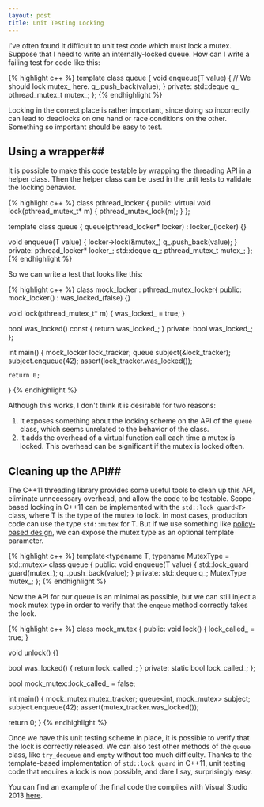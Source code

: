 ```yaml
---
layout: post
title: Unit Testing Locking
---
```

I've often found it difficult to unit test code which must lock a mutex. Suppose that I need to write an internally-locked queue. How can I write a failing test for code like this:

{% highlight c++ %}
template <typename T>
class queue {
  void enqueue(T value) {
    // We should lock mutex_ here.
    q_.push_back(value);
  }
private:
  std::deque<T> q_;
  pthread_mutex_t mutex_;
};
{% endhighlight %}

Locking in the correct place is rather important, since doing so incorrectly can lead to deadlocks on one hand or race conditions on the other. Something so important should be easy to test.

## Using a wrapper##
It is possible to make this code testable by wrapping the threading API in a helper class. Then the helper class can be used in the unit tests to validate the locking behavior.

{% highlight c++ %}
class pthread_locker {
public:
  virtual void lock(pthread_mutex_t* m) {
    pthread_mutex_lock(m);
  }
};

template <typename T>
class queue {
  queue(pthread_locker* locker) :
    locker_(locker) {}

  void enqueue(T value) {
    locker->lock(&mutex_)
    q_.push_back(value);
  }
private:
  pthread_locker* locker_;
  std::deque<T> q_;
  pthread_mutex_t mutex_;
};
{% endhighlight %}

So we can write a test that looks like this:

{% highlight c++ %}
class mock_locker : pthread_mutex_locker{
public:
  mock_locker() : was_locked_(false) {}

  void lock(pthread_mutex_t* m) {
    was_locked_ = true;
  }

  bool was_locked() const {
    return was_locked_;
  }
private:
  bool was_locked_;
};

int main() {
    mock_locker lock_tracker;
    queue<int> subject(&lock_tracker);
    subject.enqueue(42);
    assert(lock_tracker.was_locked());

    return 0;
}
{% endhighlight %}

Although this works, I don't think it is desirable for two reasons:

1. It exposes something about the locking scheme on the API of the `queue` class, which seems unrelated to the behavior of the class.
2. It adds the overhead of a virtual function call each time a mutex is locked. This overhead can be significant if the mutex is locked often.

## Cleaning up the API##
The C++11 threading library provides some useful tools to clean up this API, eliminate unnecessary overhead, and allow the code to be testable. Scope-based locking in C++11 can be implemented with the `std::lock_guard<T>` class, where T is the type of the mutex to lock. In most cases, production code can use the type `std::mutex` for T. But if we use something like [policy-based design](http://en.wikipedia.org/wiki/Policy-based_design), we can expose the mutex type as an optional template parameter.
 
{% highlight c++ %}
template<typename T, typename MutexType = std::mutex>
class queue
{
public:
  void enqueue(T value) {
      std::lock_guard<MutexType> guard(mutex_);
      q_.push_back(value);
  }
private:
  std::deque<T> q_;
  MutexType mutex_;
};
{% endhighlight %}

Now the API for our queue is an minimal as possible, but we can still inject a mock mutex type in order to verify that the `enqeue` method correctly takes the lock.

{% highlight c++ %}
class mock_mutex {
public:
  void lock() {
      lock_called_ = true;
  }

  void unlock() {}

  bool was_locked() {
      return lock_called_;
  }
private:
  static bool lock_called_;
};

bool mock_mutex::lock_called_ = false;

int main() {
  mock_mutex mutex_tracker;
  queue<int, mock_mutex> subject;
  subject.enqueue(42);
  assert(mutex_tracker.was_locked());

  return 0;
}
{% endhighlight %}

Once we have this unit testing scheme in place, it is possible to verify that the lock is correctly released. We can also test other methods of the `queue` class, like `try_dequeue` and `empty` without too much difficulty. Thanks to the template-based implementation of `std::lock_guard` in C++11, unit testing code that requires a lock is now possible, and dare I say, surprisingly easy.

You can find an example of the final code the compiles with Visual Studio 2013 [here](https://gist.github.com/joshpeterson/11285436).
